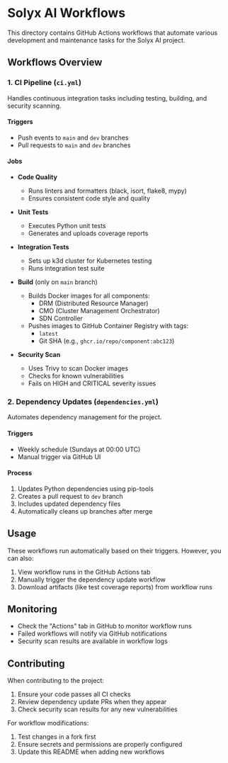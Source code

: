 # Solyx AI Workflows

This directory contains GitHub Actions workflows that automate various development and maintenance tasks for the Solyx AI project.

## Workflows Overview

### 1. CI Pipeline (`ci.yml`)

Handles continuous integration tasks including testing, building, and security scanning.

#### Triggers
- Push events to `main` and `dev` branches
- Pull requests to `main` and `dev` branches

#### Jobs
- **Code Quality**
  - Runs linters and formatters (black, isort, flake8, mypy)
  - Ensures consistent code style and quality

- **Unit Tests**
  - Executes Python unit tests
  - Generates and uploads coverage reports

- **Integration Tests**
  - Sets up k3d cluster for Kubernetes testing
  - Runs integration test suite

- **Build** (only on `main` branch)
  - Builds Docker images for all components:
    - DRM (Distributed Resource Manager)
    - CMO (Cluster Management Orchestrator)
    - SDN Controller
  - Pushes images to GitHub Container Registry with tags:
    - `latest`
    - Git SHA (e.g., `ghcr.io/repo/component:abc123`)

- **Security Scan**
  - Uses Trivy to scan Docker images
  - Checks for known vulnerabilities
  - Fails on HIGH and CRITICAL severity issues

### 2. Dependency Updates (`dependencies.yml`)

Automates dependency management for the project.

#### Triggers
- Weekly schedule (Sundays at 00:00 UTC)
- Manual trigger via GitHub UI

#### Process
1. Updates Python dependencies using pip-tools
2. Creates a pull request to `dev` branch
3. Includes updated dependency files
4. Automatically cleans up branches after merge

## Usage

These workflows run automatically based on their triggers. However, you can also:

1. View workflow runs in the GitHub Actions tab
2. Manually trigger the dependency update workflow
3. Download artifacts (like test coverage reports) from workflow runs

## Monitoring

- Check the "Actions" tab in GitHub to monitor workflow runs
- Failed workflows will notify via GitHub notifications
- Security scan results are available in workflow logs

## Contributing

When contributing to the project:
1. Ensure your code passes all CI checks
2. Review dependency update PRs when they appear
3. Check security scan results for any new vulnerabilities

For workflow modifications:
1. Test changes in a fork first
2. Ensure secrets and permissions are properly configured
3. Update this README when adding new workflows
